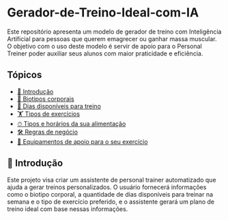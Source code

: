 # Gerador-de-Treino-Ideal-com-IA
Este repositório apresenta um modelo de gerador de treino com Inteligência Artificial para pessoas que querem emagrecer ou ganhar massa muscular. O objetivo com o uso deste modelo é servir de apoio para o Personal Treiner poder auxiliar seus alunos com maior praticidade e eficiência.

## Tópicos
- [📝 Introdução](#-Introdução)
- [💪 Biotipos corporais](#-Biotipos-corporais)
- [📅 Dias disponíveis para treino](#-Dias-disponíveis-para-treino)
- [🏋️ Tipos de exercícios](#-Tipos-de-exercícios)
- [⏱ Tipos e horários da sua alimentação](#-Tipos-e-horários-da-sua-alimentação)
- [🛠️ Regras de negócio](#-Regras-de-negócio)
- [📌 Equipamentos de apoio para o seu exercício](#-Materiaal-de-apoio-para-o-seu-tipo-físico)


## 📝 Introdução
Este projeto visa criar um assistente de personal trainer automatizado que ajuda a gerar treinos personalizados. O usuário fornecerá informações como o biotipo corporal, a quantidade de dias disponíveis para treinar na semana e o tipo de exercício preferido, e o assistente gerará um plano de treino ideal com base nessas informações.


